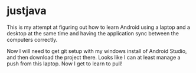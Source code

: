 # justjava
This is my attempt at figuring out how to learn Android using a laptop and a desktop at the same time and having the application sync between the computers correctly. 

Now I will need to get git setup with my windows install of Android Studio, and then download the project there. Looks like I can at least manage a push from this laptop. Now I get to learn to pull!
